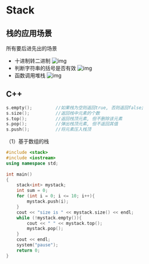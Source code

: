 # Stack

## 栈的应用场景

所有要后进先出的场景

- 十进制转二进制
![img](~@pic/img/stack1.png)
- 判断字符串的括号是否有效
![img](~@pic/img/stack2.png)
- 函数调用堆栈
![img](~@pic/img/stack3.png)

## C++

```cpp
s.empty();         //如果栈为空则返回true, 否则返回false;
s.size();          //返回栈中元素的个数
s.top();           //返回栈顶元素, 但不删除该元素
s.pop();           //弹出栈顶元素, 但不返回其值
s.push();          //将元素压入栈顶
```

（1）基于数组的栈

```cpp
#include <stack>
#include <iostream>
using namespace std;
 
int main()
{
	stack<int> mystack;
	int sum = 0;
	for (int i = 0; i <= 10; i++){
		mystack.push(i);
	}
	cout << "size is " << mystack.size() << endl;
	while (!mystack.empty()){
		cout << " " << mystack.top();
		mystack.pop();
	}
	cout << endl;
	system("pause");
	return 0;
}
```
